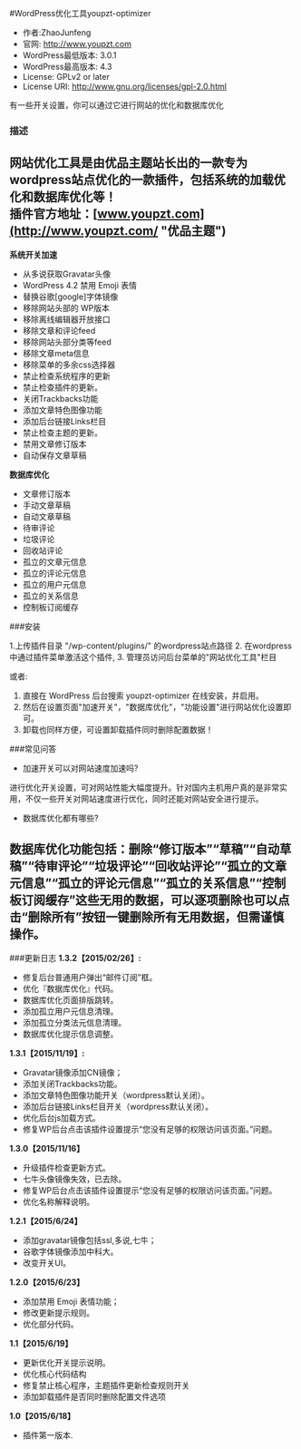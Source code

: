 
#WordPress优化工具youpzt-optimizer
* 作者:ZhaoJunfeng  
* 官网: http://www.youpzt.com  
* WordPress最低版本: 3.0.1  
* WordPress最高版本: 4.3  
* License: GPLv2 or later  
* License URI: http://www.gnu.org/licenses/gpl-2.0.html

有一些开关设置，你可以通过它进行网站的优化和数据库优化

### 描述
网站优化工具是由优品主题站长出的一款专为wordpress站点优化的一款插件，包括系统的加载优化和数据库优化等！  
插件官方地址：[www.youpzt.com](http://www.youpzt.com/ "优品主题")
---
**系统开关加速**
* 从多说获取Gravatar头像
* WordPress 4.2 禁用 Emoji 表情
* 替换谷歌[google]字体镜像
* 移除网站头部的 WP版本
* 移除离线编辑器开放接口
* 移除文章和评论feed
* 移除网站头部分类等feed
* 移除文章meta信息
* 移除菜单的多余css选择器
* 禁止检查系统程序的更新
* 禁止检查插件的更新。
* 关闭Trackbacks功能
* 添加文章特色图像功能
* 添加后台链接Links栏目
* 禁止检查主题的更新。
* 禁用文章修订版本
* 自动保存文章草稿

**数据库优化**
* 文章修订版本
* 手动文章草稿
* 自动文章草稿
* 待审评论
* 垃圾评论
* 回收站评论
* 孤立的文章元信息
* 孤立的评论元信息
* 孤立的用户元信息
* 孤立的关系信息
* 控制板订阅缓存


###安装

1.上传插件目录 "/wp-content/plugins/" 的wordpress站点路径
2. 在wordpress中通过插件菜单激活这个插件,
3. 管理员访问后台菜单的"网站优化工具"栏目  

或者:

1. 直接在 WordPress 后台搜索 youpzt-optimizer 在线安装，并启用。
2. 然后在设置页面"加速开关"，"数据库优化"，"功能设置"进行网站优化设置即可。
3. 卸载也同样方便，可设置卸载插件同时删除配置数据！

###常见问答

* 加速开关可以对网站速度加速吗?

进行优化开关设置，可对网站性能大幅度提升。针对国内主机用户真的是非常实用，不仅一些开关对网站速度进行优化，同时还能对网站安全进行提示。

* 数据库优化都有哪些?

数据库优化功能包括：删除“修订版本”“草稿”“自动草稿”“待审评论”“垃圾评论”“回收站评论”“孤立的文章元信息”“孤立的评论元信息”“孤立的关系信息”“控制板订阅缓存”这些无用的数据，可以逐项删除也可以点击“删除所有”按钮一键删除所有无用数据，但需谨慎操作。
-----
###更新日志
**1.3.2【2015/02/26】:**
* 修复后台普通用户弹出“邮件订阅”框。
* 优化『数据库优化』代码。
* 数据库优化页面排版跳转。
* 添加孤立用户元信息清理。
* 添加孤立分类法元信息清理。
* 数据库优化提示信息调整。

**1.3.1【2015/11/19】:**

* Gravatar镜像添加CN镜像；
* 添加关闭Trackbacks功能。
* 添加文章特色图像功能开关（wordpress默认关闭）。
* 添加后台链接Links栏目开关（wordpress默认关闭）。
* 优化后台js加载方式。
* 修复WP后台点击该插件设置提示“您没有足够的权限访问该页面。”问题。


**1.3.0【2015/11/16】**

* 升级插件检查更新方式。
* 七牛头像镜像失效，已去除。
* 修复WP后台点击该插件设置提示“您没有足够的权限访问该页面。”问题。
* 优化名称解释说明。

**1.2.1【2015/6/24】**

* 添加gravatar镜像包括ssl,多说,七牛；
* 谷歌字体镜像添加中科大。
* 改变开关UI。

**1.2.0【2015/6/23】**

* 添加禁用 Emoji 表情功能；
* 修改更新提示规则。
* 优化部分代码。

**1.1【2015/6/19】**
* 更新优化开关提示说明。
* 优化核心代码结构
* 修复禁止核心程序，主题插件更新检查规则开关
* 添加卸载插件是否同时删除配置文件选项

**1.0【2015/6/18】**
* 插件第一版本.
